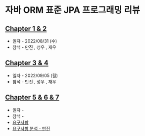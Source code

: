 
# 자바 ORM 표준 JPA 프로그래밍 리뷰
## [Chapter 1 & 2](https://github.com/mobile-note/JPA-Review/wiki/Chapter-1-&-2)
- 일자 - 2022/08/31 (수)
- 참석 - 만진 , 성우 , 재우
## [Chapter 3 & 4](https://github.com/mobile-note/JPA-Review/wiki/Chapter-3-&-4)
- 일자 - 2022/09/05 (월)
- 참석 - 만진 , 성우 , 재우
## [Chapter 5 & 6 & 7]()
- 일자 - 
- 참석 - 
- [요구사항](https://github.com/mobile-note/JPA-Review/wiki/%EC%9A%94%EA%B5%AC%EC%82%AC%ED%95%AD)
- [요구사항 분석 - 만진]()
